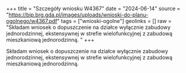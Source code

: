 +++
title = "Szczegóły wniosku W4367"
date = "2024-06-14"
source = "https://bip.brg.gda.pl/images/uploads/wnioski-do-planu-ogolnego/w4367.pdf"
tags = ["wnioski-ogolne"]
geolinks = []
raw = "Składam wniosek o dopuszczenie na działce wyłącznie zabudowy jednorodzinnej, ekstensywnej w strefie wielofunkcyjnej z zabudową mieszkaniową jednorodzinną. "
+++

Składam wniosek o dopuszczenie na działce wyłącznie zabudowy jednorodzinnej,
ekstensywnej w strefie wielofunkcyjnej z zabudową mieszkaniową jednorodzinną.



